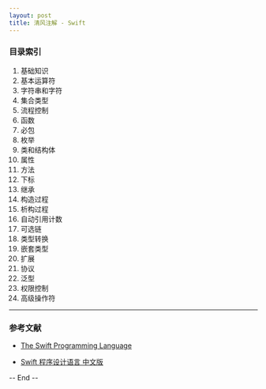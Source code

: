 ```yaml
---
layout: post
title: 清风注解 - Swift
---
```



### 目录索引

1. 基础知识
2. 基本运算符
3. 字符串和字符
4. 集合类型
5. 流程控制
6. 函数
7. 必包
8. 枚举
9. 类和结构体
10. 属性
11. 方法
12. 下标
13. 继承
14. 构造过程
15. 析构过程
16. 自动引用计数
17. 可选链
18. 类型转换
19. 嵌套类型
20. 扩展
21. 协议
22. 泛型
23. 权限控制
24. 高级操作符

---
### 参考文献

* [The Swift Programming Language](https://developer.apple.com/library/ios/documentation/Swift/Conceptual/Swift_Programming_Language/)

* [Swift 程序设计语言 中文版](http://numbbbbb.gitbooks.io/-the-swift-programming-language-/content/)

-- End --
